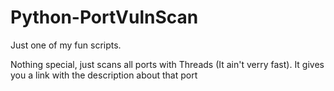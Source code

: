 # Python-PortVulnScan
Just one of my fun scripts.

Nothing special, just scans all ports with Threads (It ain't verry fast).
It gives you a link with the description about that port
